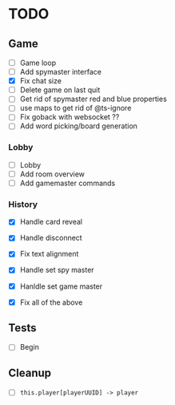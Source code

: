 # TODO

## Game

- [ ] Game loop
- [ ] Add spymaster interface
- [x] Fix chat size
- [ ] Delete game on last quit
- [ ] Get rid of spymaster red and blue properties
- [ ] use maps to get rid of @ts-ignore
- [ ] Fix goback with websocket ??
- [ ] Add word picking/board generation

### Lobby

- [ ] Lobby
- [ ] Add room overview
- [ ] Add gamemaster commands

### History

- [x] Handle card reveal
- [x] Handle disconnect
- [x] Fix text alignment
- [x] Handle set spy master
- [x] Hanldle set game master
- [x] Fix all of the above


## Tests

- [ ] Begin

## Cleanup

- [ ] `this.player[playerUUID] -> player`